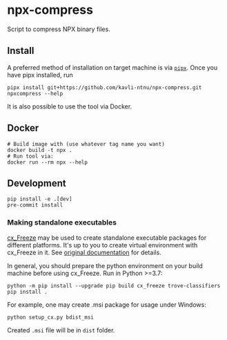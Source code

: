 # npx-compress

Script to compress NPX binary files.

## Install

A preferred method of installation on target machine is via [`pipx`](https://github.com/pypa/pipx). Once you have pipx
installed, run

```
pipx install git+https://github.com/kavli-ntnu/npx-compress.git
npxcompress --help
```

It is also possible to use the tool via Docker.

## Docker

```
# Build image with (use whatever tag name you want)
docker build -t npx .
# Run tool via:
docker run --rm npx --help
```

## Development

```
pip install -e .[dev]
pre-commit install
```

### Making standalone executables

[cx_Freeze](https://cx-freeze.readthedocs.io/en/latest/) may be used to create standalone executable packages for different
platforms. It's up to you to create virtual environment with cx_Freeze in it. See [original documentation](https://cx-freeze.readthedocs.io/en/latest/installation.html) for details.

In general, you should prepare the python environment on your build
machine before using cx_Freeze. Run in Python >=3.7:
```
python -m pip install --upgrade pip build cx_freeze trove-classifiers
pip install .
```

For example, one may create .msi package for usage under Windows:
```
python setup_cx.py bdist_msi
```

Created `.msi` file will be in `dist` folder.
